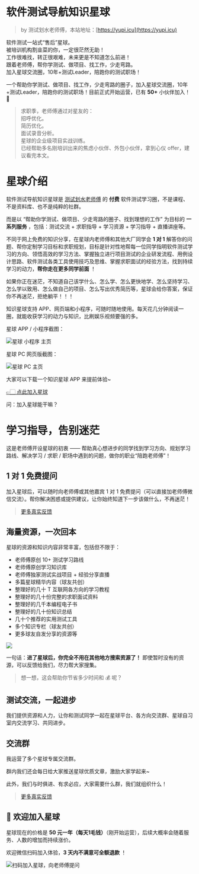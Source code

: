 # 软件测试导航知识星球

> by 测试划水老师傅，本站地址：[https://yupi.icu](https://yupi.icu)

软件测试一站式“售后”星球。  
被培训机构割韭菜的你，一定很茫然无助！  
工作很难找，转正很艰难，未来更是不知道怎么前进！  
跟着老师傅，帮你学测试、做项目、找工作，少走弯路。  
加入星球交流圈，10年+测试Leader，陪跑你的测试职场！  

一个帮助你学测试、做项目、找工作，少走弯路的圈子，加入星球交流圈，10年+测试Leader，陪跑你的测试职场！目前正式开始运营，已有 **50+** 小伙伴加入！💎

> 求职季，老师傅通过对星友的：  
> 招呼优化。  
> 简历优化。  
> 面试录音分析。  
> 星球的企业级项目实战训练。  
> 已经帮助多名刚培训出来的焦虑小伙伴、外包小伙伴，拿到心仪 offer，建议看完本文。

# 星球介绍

软件测试导航知识星球是 [测试划水老师傅](https://docs.qq.com/doc/DWFVRd1ZpeFFQV09X) 的 **付费** 软件测试学习圈，不是课程、不是资料库、也不是纯粹的社群。

而是以 “帮助你学测试、做项目、少走弯路的圈子、找到理想的工作” 为目标的 **一系列服务** ，包括：测试交流 + 求职指导 + 学习资源 + 学习指导 + 直播讲座等。

不同于网上免费的知识分享，在星球内老师傅和其他大厂同学会 **1 对 1** 解答你的问题、帮你定制学习目标和求职规划，目标是针对性地帮每一位同学指明软件测试学习的方向、领悟高效的学习方法、掌握独立进行项目测试的企业研发流程、用例设计思路、软件测试各类工具使用技巧及思维、掌握求职面试的经验方法，找到持续学习的动力，**帮你走在更多同学前面** ！

如果你正在迷茫，不知道自己该学什么、怎么学、怎么更快地学、怎么坚持学习、怎么学以致用、怎么做自己的项目、怎么写出优秀简历等，星球会给你答案，保证你不再迷茫，拒绝躺平！！！

知识星球支持 APP、网页端和小程序，可随时随地使用。每天花几分钟阅读一圈，就能收获学习的动力与知识，比刷娱乐视频要强的多。

星球 APP / 小程序截图：

![星球 小程序 主页](./img/小程序截图.jpg)

星球 PC 网页版截图：

![星球 PC 主页](./img/pc截图.png)        

大家可以下载一个知识星球 APP 来提前体验~

[👉🏻 点此加入星球](%E5%8A%A0%E5%85%A5%E6%98%9F%E7%90%83.md)

问：加入星球能干嘛？

# 学习指导，告别迷茫

这是老师傅开设星球的初衷 —— 帮助真心想进步的同学找到学习方向、规划学习路线、解决学习 / 求职 / 职场中遇到的问题，做你的职业“陪跑老师傅”！

## 1 对 1 免费提问

加入星球后，可以随时向老师傅或其他嘉宾 1 对 1 免费提问（可以直接加老师傅微信交流）。帮你解决困惑或提供建议，让你始终知道下一步该做什么，不再迷茫！

> [更多真实反馈](%E5%A4%A7%E5%AE%B6%E7%9A%84%E7%9C%9F%E5%AE%9E%E8%AF%84%E4%BB%B7.md)

## 海量资源，一次回本

星球的资源和知识内容非常丰富，包括但不限于：

- 老师傅原创 10+ 测试学习路线
- 老师傅原创学习知识库
- 老师傅独家测试实战项目 + 经验分享直播
- 多篇星球精华内容（球友共创）
- 整理好的几十 T 互联网各方向的学习教程
- 整理好的几十份完整的求职面试资料
- 整理好的几千本编程电子书
- 整理好的几十份知识总结
- 几十个推荐的实用测试工具
- 多个知识专栏（球友共创）
- 更多球友自发分享的资源等  

![](./img/知识库目录.png)  

一句话：**进了星球后，你完全不用在其他地方搜索资源了！** 即使暂时没有的资源，可以反馈给我们，尽力帮大家搜集。

> 想一想，这会帮助你节省多少时间和 💰 呢？

## 测试交流，一起进步

我们提供资源和人力，让你和测试同学一起在星球平台、各方向交流群、星球自习室内交流学习、共同进步。

## 交流群

我运营了多个星球专属交流群。

群内我们还会每日给大家推送星球优质文章，激励大家学起来~

此外，我们与时俱进、有求必应，大家需要什么群，我们就组织什么！
> [更多真实反馈](%E5%A4%A7%E5%AE%B6%E7%9A%84%E7%9C%9F%E5%AE%9E%E8%AF%84%E4%BB%B7.md)

## 🧧 欢迎加入星球

星球现在的价格是 **50 元一年（每天1毛钱）**（刚开始运营），后续大概率会随着服务、人数的增加而持续涨价。

欢迎微信扫码加入体验，**3 天内不满意可全额退款** ！

![扫码加入星球，向老师傅提问](./img/扫码加入.jpg)
